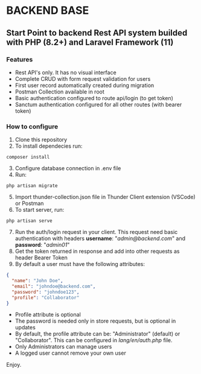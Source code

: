 # BACKEND BASE
## Start Point to backend Rest API system builded with PHP (8.2+) and Laravel Framework (11)

### Features

- Rest API's only. It has no visual interface
- Complete CRUD with form request validation for users 
- First user record automatically created during migration
- Postman Collection available in root
- Basic authentication configured to route api/login (to get token)
- Sanctum authentication configured for all other routes (with bearer token)

### How to configure

1. Clone this repository
2. To install dependecies run:
```
composer install
```
3. Configure database connection in .env file
4. Run: 
```
php artisan migrate
```
5. Import thunder-collection.json file in Thunder Client extension (VSCode) or Postman
6. To start server, run:
```
php artisan serve
```
7. Run the auth/login request in your client. This request need basic authentication with headers **username**: "_admin@backend.com_" and **password**: "_admin01_"
8. Get the token returned in response and add into other requests as header Bearer Token
9. By default a user must have the following attributes:
```json
{
  "name": "John Doe",
  "email": "johndoe@backend.com",
  "password": "johndoe123",
  "profile": "Collaborator"
}
```
- Profile attribute is optional
- The password is needed only in store requests, but is optional in updates
- By default, the profile attribute can be: "Administrator" (default) or "Collaborator". This can be configured in _lang/en/auth.php_ file.
- Only Administrators can manage users
- A logged user cannot remove your own user

Enjoy.
